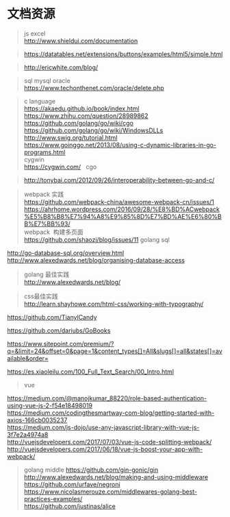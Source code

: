 # 文档资源
> js excel    
> http://www.shieldui.com/documentation    

> https://datatables.net/extensions/buttons/examples/html5/simple.html    

> http://ericwhite.com/blog/

> sql mysql oracle   
> https://www.techonthenet.com/oracle/delete.php

> c language   
> https://akaedu.github.io/book/index.html   
> https://www.zhihu.com/question/28989862   
> https://github.com/golang/go/wiki/cgo   
> https://github.com/golang/go/wiki/WindowsDLLs   
> http://www.swig.org/tutorial.html   
> https://www.goinggo.net/2013/08/using-c-dynamic-libraries-in-go-programs.html   
> cygwin   
> https://cygwin.com/   
> cgo   

> http://tonybai.com/2012/09/26/interoperability-between-go-and-c/

> webpack 实践   
 https://github.com/webpack-china/awesome-webpack-cn/issues/1   
 https://ahrhome.wordpress.com/2016/09/28/%E8%BD%ACwebpack%E5%B8%B8%E7%94%A8%E9%85%8D%E7%BD%AE%E6%80%BB%E7%BB%93/   
> webpack  构建多页面   
> https://github.com/shaozj/blog/issues/11
> golang sql

 http://go-database-sql.org/overview.html   
 http://www.alexedwards.net/blog/organising-database-access

> golang 最佳实践   
 http://www.alexedwards.net/blog/   
 
> css最佳实践   
http://learn.shayhowe.com/html-css/working-with-typography/

https://github.com/TianylCandy   

https://github.com/dariubs/GoBooks   

https://www.sitepoint.com/premium/?q=&limit=24&offset=0&page=1&content_types[]=All&slugs[]=all&states[]=available&order=   

https://es.xiaoleilu.com/100_Full_Text_Search/00_Intro.html   


> vue

https://medium.com/@manojkumar_88220/role-based-authentication-using-vue-js-2-f54e18498019   
https://medium.com/codingthesmartway-com-blog/getting-started-with-axios-166cb0035237   
https://medium.com/js-dojo/use-any-javascript-library-with-vue-js-3f7e2a4974a8   
http://vuejsdevelopers.com/2017/07/03/vue-js-code-splitting-webpack/   
http://vuejsdevelopers.com/2017/06/18/vue-js-boost-your-app-with-webpack/
> golang middle
https://github.com/gin-gonic/gin   
http://www.alexedwards.net/blog/making-and-using-middleware   
https://github.com/urfave/negroni   
https://www.nicolasmerouze.com/middlewares-golang-best-practices-examples/   
https://github.com/justinas/alice
